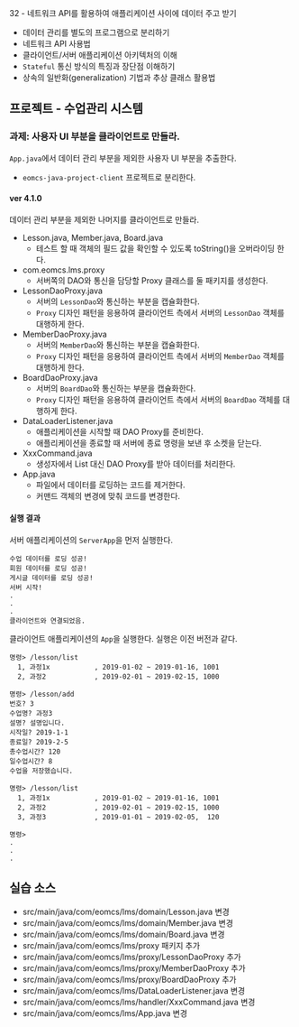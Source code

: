 32 - 네트워크 API를 활용하여 애플리케이션 사이에 데이터 주고 받기

- 데이터 관리를 별도의 프로그램으로 분리하기
- 네트워크 API 사용법
- 클라이언트/서버 애플리케이션 아키텍처의 이해
- `Stateful` 통신 방식의 특징과 장단점 이해하기
- 상속의 일반화(generalization) 기법과 추상 클래스 활용법

## 프로젝트 - 수업관리 시스템  

### 과제: 사용자 UI 부분을 클라이언트로 만들라.

`App.java`에서 데이터 관리 부분을 제외한 사용자 UI 부분을 추출한다.

- `eomcs-java-project-client` 프로젝트로 분리한다.

#### ver 4.1.0

데이터 관리 부분을 제외한 나머지를 클라이언트로 만들라.

- Lesson.java, Member.java, Board.java
  - 테스트 할 때 객체의 필드 값을 확인할 수 있도록 toString()을 오버라이딩 한다.
- com.eomcs.lms.proxy
  - 서버쪽의 DAO와 통신을 담당할 Proxy 클래스를 둘 패키지를 생성한다.
- LessonDaoProxy.java
  - 서버의 `LessonDao`와 통신하는 부분을 캡슐화한다.
  - `Proxy` 디자인 패턴을 응용하여 클라이언트 측에서 서버의 `LessonDao` 객체를 대행하게 한다.
- MemberDaoProxy.java
  - 서버의 `MemberDao`와 통신하는 부분을 캡슐화한다.
  - `Proxy` 디자인 패턴을 응용하여 클라이언트 측에서 서버의 `MemberDao` 객체를 대행하게 한다.
- BoardDaoProxy.java
  - 서버의 `BoardDao`와 통신하는 부분을 캡슐화한다.
  - `Proxy` 디자인 패턴을 응용하여 클라이언트 측에서 서버의 `BoardDao` 객체를 대행하게 한다.  
- DataLoaderListener.java
  - 애플리케이션을 시작할 때 DAO Proxy를 준비한다.
  - 애플리케이션을 종료할 때 서버에 종료 명령을 보낸 후 소켓을 닫는다.
- XxxCommand.java
  - 생성자에서 List 대신 DAO Proxy를 받아 데이터를 처리한다.
- App.java
  - 파일에서 데이터를 로딩하는 코드를 제거한다.
  - 커맨드 객체의 변경에 맞춰 코드를 변경한다.

#### 실행 결과

서버 애플리케이션의 `ServerApp`을 먼저 실행한다.
```
수업 데이터를 로딩 성공!
회원 데이터를 로딩 성공!
게시글 데이터를 로딩 성공!
서버 시작!
.
.
.
클라이언트와 연결되었음.
```

클라이언트 애플리케이션의 `App`을 실행한다. 실행은 이전 버전과 같다.
```
명령> /lesson/list
  1, 과정1x           , 2019-01-02 ~ 2019-01-16, 1001
  2, 과정2            , 2019-02-01 ~ 2019-02-15, 1000

명령> /lesson/add
번호? 3
수업명? 과정3
설명? 설명입니다.
시작일? 2019-1-1
종료일? 2019-2-5
총수업시간? 120
일수업시간? 8
수업을 저장했습니다.

명령> /lesson/list
  1, 과정1x           , 2019-01-02 ~ 2019-01-16, 1001
  2, 과정2            , 2019-02-01 ~ 2019-02-15, 1000
  3, 과정3            , 2019-01-01 ~ 2019-02-05,  120

명령> 
.
.
.
```


## 실습 소스

- src/main/java/com/eomcs/lms/domain/Lesson.java 변경
- src/main/java/com/eomcs/lms/domain/Member.java 변경
- src/main/java/com/eomcs/lms/domain/Board.java 변경
- src/main/java/com/eomcs/lms/proxy 패키지 추가
- src/main/java/com/eomcs/lms/proxy/LessonDaoProxy 추가
- src/main/java/com/eomcs/lms/proxy/MemberDaoProxy 추가
- src/main/java/com/eomcs/lms/proxy/BoardDaoProxy 추가
- src/main/java/com/eomcs/lms/DataLoaderListener.java 변경 
- src/main/java/com/eomcs/lms/handler/XxxCommand.java 변경
- src/main/java/com/eomcs/lms/App.java 변경
